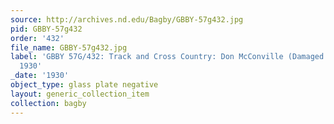 ```yaml
---
source: http://archives.nd.edu/Bagby/GBBY-57g432.jpg
pid: GBBY-57g432
order: '432'
file_name: GBBY-57g432.jpg
label: 'GBBY 57G/432: Track and Cross Country: Don McConville (Damaged Negative) -
  1930'
_date: '1930'
object_type: glass plate negative
layout: generic_collection_item
collection: bagby
---
```

